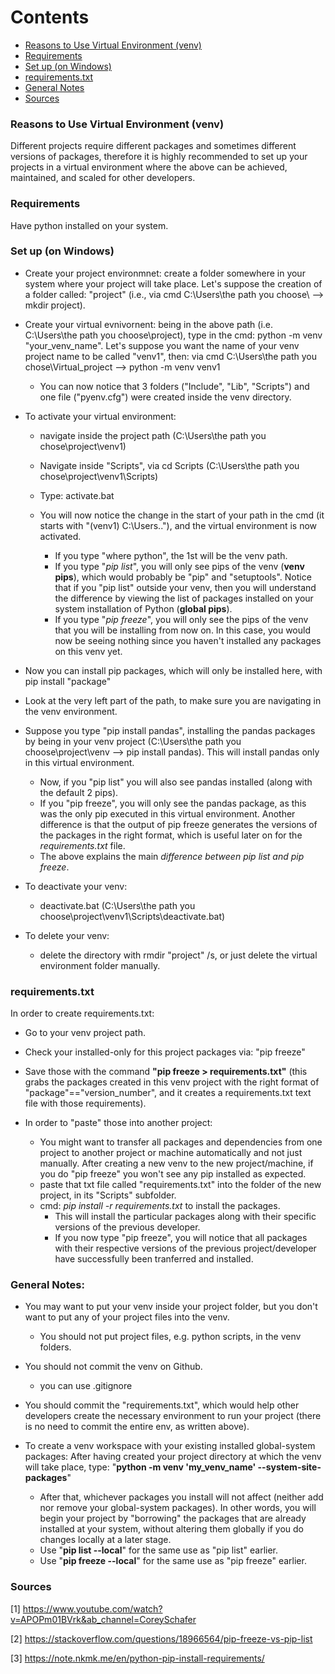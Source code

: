 Contents
=======================

* [Reasons to Use Virtual Environment (venv)](https://github.com/dimi-fn/Various-Data-Science-Scripts/tree/main/Virtual_Env#reasons-to-use-virtual-environment-venv)
* [Requirements](https://github.com/dimi-fn/Various-Data-Science-Scripts/tree/main/Virtual_Env#requirements)
* [Set up (on Windows)](https://github.com/dimi-fn/Various-Data-Science-Scripts/tree/main/Virtual_Env#set-up-on-windows)
* [requirements.txt](https://github.com/dimi-fn/Various-Data-Science-Scripts/tree/main/Virtual_Env#requirementstxt)
* [General Notes](https://github.com/dimi-fn/Various-Data-Science-Scripts/tree/main/Virtual_Env#general-notes)
* [Sources](https://github.com/dimi-fn/Various-Data-Science-Scripts/tree/main/Virtual_Env#sources)


### Reasons to Use Virtual Environment (venv)

Different projects require different packages and sometimes different versions of packages, therefore it is highly recommended to set up your projects in a virtual environment where the above can be achieved, maintained, and scaled for other developers.

### Requirements

Have python installed on your system.

### Set up (on Windows)

- Create your project environmnet: create a folder somewhere in your system where your project will take place. Let's suppose the creation 
of a folder called: "project" (i.e., via cmd C:\Users\the path you choose\ --> mkdir project).

- Create your virtual evnivornent: being in the above path (i.e. C:\Users\the path you choose\project), type in the cmd: python -m venv "your_venv_name". Let's suppose you want the name of your venv project name to be called "venv1", then: via cmd C:\Users\the path you chose\Virtual_project --> python -m venv venv1
    * You can now notice that 3 folders ("Include", "Lib", "Scripts") and one file ("pyenv.cfg") were created inside the venv directory.

- To activate your virtual environment: 
    * navigate inside the project path (C:\Users\the path you chose\project\venv1)
    * Navigate inside "Scripts", via cd Scripts (C:\Users\the path you chose\project\venv1\Scripts)
    * Type: activate.bat
    * You will now notice the change in the start of your path in the cmd (it starts with "(venv1) C:\Users\..\"), and the virtual environment is now activated.
        
        * If you type "where python", the 1st will be the venv path.
        * If you type "*pip list*", you will only see pips of the venv (**venv pips**), which would probably be "pip" and "setuptools". Notice that if you "pip list" outside your venv, then you will understand the difference by viewing the list of packages installed on your system installation of Python (**global pips**).
        * If you type "*pip freeze*", you will only see the pips of the venv that you will be installing from now on. In this case, you would now be seeing nothing since you haven't installed any packages on this venv yet.

- Now you can install pip packages, which will only be installed here, with pip install "package"

* Look at the very left part of the path, to make sure you are navigating in the venv environment.

* Suppose you type "pip install pandas", installing the pandas packages by being in your venv project (C:\Users\the path you choose\project\venv --> pip install pandas). This will install pandas only in this virtual environment.
    * Now, if you "pip list" you will also see pandas installed (along with the default 2 pips).
    * If you "pip freeze", you will only see the pandas package, as this was the only pip executed in this virtual environment. Another difference is that the output of pip freeze generates the versions of the packages in the right format, which is useful later on for the *requirements.txt* file.
    * The above explains the main *difference between pip list and pip freeze*.

- To deactivate your venv:
    * deactivate.bat (C:\Users\the path you choose\project\venv1\Scripts\deactivate.bat)

- To delete your venv:
    * delete the directory with rmdir "project" /s, or just delete the virtual environment folder manually.

### requirements.txt

In order to create requirements.txt: 

* Go to your venv project path.
* Check your installed-only for this project packages via: "pip freeze"
* Save those with the command **"pip freeze > requirements.txt"** (this grabs the packages created in this venv project
with the right format of "package"=="version_number", and it creates a requirements.txt text file with those requirements).

* In order to "paste" those into another project:

    * You might want to transfer all packages and dependencies from one project to another project or machine automatically and not just manually. After creating a new venv to the new project/machine, if you do "pip freeze" you won't see any pip installed as expected.
	* paste that txt file called "requirements.txt" into the folder of the new project, in its "Scripts" subfolder.
	* cmd: *pip install -r requirements.txt* to install the packages.
		* This will install the particular packages along with their specific versions of the previous developer.
        * If you now type "pip freeze", you will notice that all packages with their respective versions of the previous project/developer have successfully been tranferred and installed.

### General Notes:

- You may want to put your venv inside your project folder, but you don't want to put any of your project files into the venv.
    * You should not put project files, e.g. python scripts, in the venv folders.

- You should not commit the venv on Github.
    * you can use .gitignore 

- You should commit the "requirements.txt", which would help other developers create the necessary environment to run your project (there is no need to commit the entire env, as written above).

- To create a venv workspace with your existing installed global-system packages:
After having created your project directory at which the venv will take place, type:
"**python -m venv 'my_venv_name' --system-site-packages**"
    * After that, whichever packages you install will not affect (neither add nor remove your global-system packages). In other words, you will begin your project by "borrowing" the packages that are already installed at your system, without altering them globally if you do changes locally at a later stage.
    * Use "**pip list --local**" for the same use as "pip list" earlier.
    * Use "**pip freeze --local**" for the same use as "pip freeze" earlier.

### Sources

[1] https://www.youtube.com/watch?v=APOPm01BVrk&ab_channel=CoreySchafer

[2] https://stackoverflow.com/questions/18966564/pip-freeze-vs-pip-list

[3] https://note.nkmk.me/en/python-pip-install-requirements/